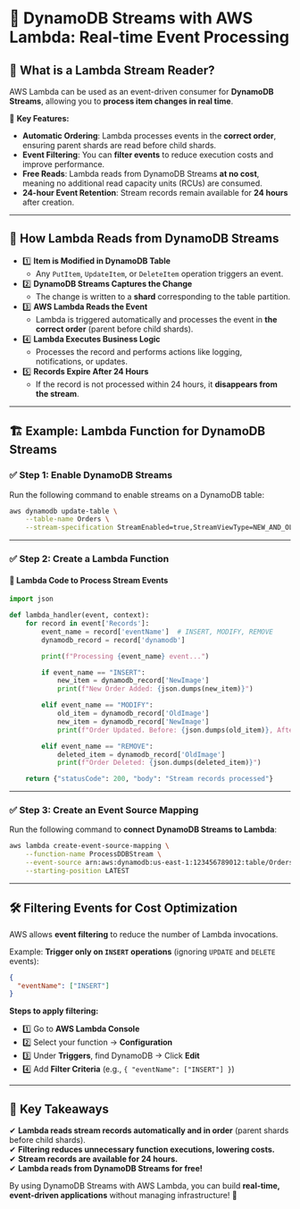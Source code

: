 # 🚀 **DynamoDB Streams with AWS Lambda: Real-time Event Processing**

## 📌 **What is a Lambda Stream Reader?**

AWS Lambda can be used as an event-driven consumer for **DynamoDB Streams**, allowing you to **process item changes in real time**.

🔹 **Key Features:**

- **Automatic Ordering**: Lambda processes events in the **correct order**, ensuring parent shards are read before child shards.
- **Event Filtering**: You can **filter events** to reduce execution costs and improve performance.
- **Free Reads**: Lambda reads from DynamoDB Streams **at no cost**, meaning no additional read capacity units (RCUs) are consumed.
- **24-hour Event Retention**: Stream records remain available for **24 hours** after creation.

---

## 🎯 **How Lambda Reads from DynamoDB Streams**

- 1️⃣ **Item is Modified in DynamoDB Table**
  - Any `PutItem`, `UpdateItem`, or `DeleteItem` operation triggers an event.
- 2️⃣ **DynamoDB Streams Captures the Change**
  - The change is written to a **shard** corresponding to the table partition.
- 3️⃣ **AWS Lambda Reads the Event**
  - Lambda is triggered automatically and processes the event in **the correct order** (parent before child shards).
- 4️⃣ **Lambda Executes Business Logic**
  - Processes the record and performs actions like logging, notifications, or updates.
- 5️⃣ **Records Expire After 24 Hours**
  - If the record is not processed within 24 hours, it **disappears from the stream**.

---

## 🏗 **Example: Lambda Function for DynamoDB Streams**

### ✅ **Step 1: Enable DynamoDB Streams**

Run the following command to enable streams on a DynamoDB table:

```sh
aws dynamodb update-table \
    --table-name Orders \
    --stream-specification StreamEnabled=true,StreamViewType=NEW_AND_OLD_IMAGES
```

---

### ✅ **Step 2: Create a Lambda Function**

#### 📌 **Lambda Code to Process Stream Events**

```python
import json

def lambda_handler(event, context):
    for record in event['Records']:
        event_name = record['eventName']  # INSERT, MODIFY, REMOVE
        dynamodb_record = record['dynamodb']

        print(f"Processing {event_name} event...")

        if event_name == "INSERT":
            new_item = dynamodb_record['NewImage']
            print(f"New Order Added: {json.dumps(new_item)}")

        elif event_name == "MODIFY":
            old_item = dynamodb_record['OldImage']
            new_item = dynamodb_record['NewImage']
            print(f"Order Updated. Before: {json.dumps(old_item)}, After: {json.dumps(new_item)}")

        elif event_name == "REMOVE":
            deleted_item = dynamodb_record['OldImage']
            print(f"Order Deleted: {json.dumps(deleted_item)}")

    return {"statusCode": 200, "body": "Stream records processed"}
```

---

### ✅ **Step 3: Create an Event Source Mapping**

Run the following command to **connect DynamoDB Streams to Lambda**:

```sh
aws lambda create-event-source-mapping \
    --function-name ProcessDDBStream \
    --event-source arn:aws:dynamodb:us-east-1:123456789012:table/Orders/stream/2024-03-10T00:00:00.000 \
    --starting-position LATEST
```

---

## 🛠 **Filtering Events for Cost Optimization**

AWS allows **event filtering** to reduce the number of Lambda invocations.

Example: **Trigger only on `INSERT` operations** (ignoring `UPDATE` and `DELETE` events):

```json
{
  "eventName": ["INSERT"]
}
```

**Steps to apply filtering:**

- 1️⃣ Go to **AWS Lambda Console**
- 2️⃣ Select your function → **Configuration**
- 3️⃣ Under **Triggers**, find DynamoDB → Click **Edit**
- 4️⃣ Add **Filter Criteria** (e.g., `{ "eventName": ["INSERT"] }`)

---

## 🎯 **Key Takeaways**

✔ **Lambda reads stream records automatically and in order** (parent shards before child shards).  
✔ **Filtering reduces unnecessary function executions, lowering costs.**  
✔ **Stream records are available for 24 hours.**  
✔ **Lambda reads from DynamoDB Streams for free!**

By using DynamoDB Streams with AWS Lambda, you can build **real-time, event-driven applications** without managing infrastructure! 🚀
